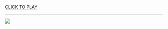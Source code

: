 
<a href="https://premium76.site?title=free_snake_game&ref=12M">CLICK TO PLAY</a></h3>
<hr>

<a href="https://premium76.site?title=free_snake_game&ref=12M"><img src="https://clearcache.store/games.png"></a>


